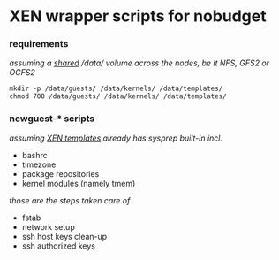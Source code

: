 # XEN wrapper scripts for nobudget

### requirements

_assuming a [shared](https://pub.nethence.com/storage/) /data/ volume across the nodes, be it NFS, GFS2 or OCFS2_

	mkdir -p /data/guests/ /data/kernels/ /data/templates/
	chmod 700 /data/guests/ /data/kernels/ /data/templates/

### newguest-* scripts

_assuming [XEN templates](https://pub.nethence.com/xen/) already has sysprep built-in incl._

- bashrc
- timezone
- package repositories
- kernel modules (namely tmem)

_those are the steps taken care of_

- fstab
- network setup
- ssh host keys clean-up
- ssh authorized keys

